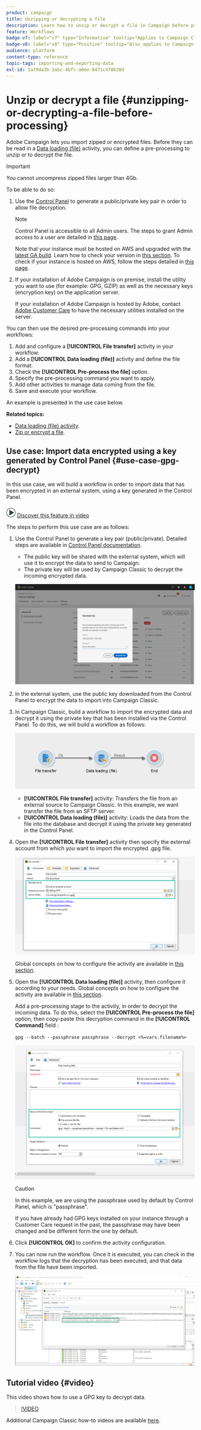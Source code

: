 ```yaml
---
product: campaign
title: Unzipping or decrypting a file
description: Learn how to unzip or decrypt a file in Campaign before processing
feature: Workflows
badge-v7: label="v7" type="Informative" tooltip="Applies to Campaign Classic v7"
badge-v8: label="v8" type="Positive" tooltip="Also applies to Campaign v8"
audience: platform
content-type: reference
topic-tags: importing-and-exporting-data
exl-id: 1a79da3b-2abc-4bfc-a0ee-8471c478638d
---
```


# Unzip or decrypt a file {#unzipping-or-decrypting-a-file-before-processing}

Adobe Campaign lets you import zipped or encrypted files. Before they can be read in a [Data loading (file)](../../workflow/using/data-loading--file-.md) activity, you can define a pre-processing to unzip or to decrypt the file.

>[!IMPORTANT]
>
>You cannot uncompress zipped files larger than 4Gb.

To be able to do so:

1. Use the [Control Panel](https://experienceleague.adobe.com/docs/control-panel/using/instances-settings/gpg-keys-management.html#decrypting-data) to generate a public/private key pair in order to allow file decryption.

    >[!NOTE]
    >
    >Control Panel is accessible to all Admin users. The steps to grant Admin access to a user are detailed in [this page](https://experienceleague.adobe.com/docs/control-panel/using/discover-control-panel/managing-permissions.html#discover-control-panel).
    >
    >Note that your instance must be hosted on AWS and upgraded with the [latest GA build](../../rn/using/rn-overview.md). Learn how to check your version in [this section](../../platform/using/launching-adobe-campaign.md#getting-your-campaign-version). To check if your instance is hosted on AWS, follow the steps detailed in [this page](https://experienceleague.adobe.com/docs/control-panel/using/faq.html).

1. If your installation of Adobe Campaign is on premise, install the utility you want to use (for example: GPG, GZIP) as well as the necessary keys (encryption key) on the application server. 

    If your installation of Adobe Campaign is hosted by Adobe, contact [Adobe Customer Care](https://helpx.adobe.com/enterprise/admin-guide.html/enterprise/using/support-for-experience-cloud.ug.html) to have the necessary utilities installed on the server.

You can then use the desired pre-processing commands into your workflows:

1. Add and configure a **[!UICONTROL File transfer]** activity in your workflow.
1. Add a **[!UICONTROL Data loading (file)]** activity and define the file format.
1. Check the **[!UICONTROL Pre-process the file]** option.
1. Specify the pre-processing command you want to apply.
1. Add other activities to manage data coming from the file.
1. Save and execute your workflow.

An example is presented in the use case below.

**Related topics:**

* [Data loading (file) activity](../../workflow/using/data-loading--file-.md).
* [Zip or encrypt a file](../../workflow/using/how-to-use-workflow-data.md#zipping-or-encrypting-a-file).

## Use case: Import data encrypted using a key generated by Control Panel {#use-case-gpg-decrypt}

In this use case, we will build a workflow in order to import data that has been encrypted in an external system, using a key generated in the Control Panel.

![](assets/do-not-localize/how-to-video.png) [Discover this feature in video](#video)

The steps to perform this use case are as follows:

1. Use the Control Panel to generate a key pair (public/private). Detailed steps are available in [Control Panel documentation](https://experienceleague.adobe.com/docs/control-panel/using/instances-settings/gpg-keys-management.html#decrypting-data).

    * The public key will be shared with the external system, which will use it to  encrypt the data to send to Campaign.
    * The private key will be used by Campaign Classic to decrypt the incoming encrypted data.

    ![](assets/gpg_generate.png)

1. In the external system, use the public key downloaded from the Control Panel to encrypt the data to import into Campaign Classic.

1. In Campaign Classic, build a workflow to import the encrypted data and decrypt it using the private key that has been installed via the Control Panel. To do this, we will build a workflow as follows:

     ![](assets/gpg_import_workflow.png)

    * **[!UICONTROL File transfer]** activity: Transfers the file from an external source to Campaign Classic. In this example, we want transfer the file from an SFTP server.
    * **[!UICONTROL Data loading (file)]** activity: Loads the data from the file into the database and decrypt it using the private key generated in the Control Panel.

1. Open the **[!UICONTROL File transfer]** activity then specify the external account from which you want to import the encrypted .gpg file.

     ![](assets/gpg_key_transfer.png)

     Global concepts on how to configure the activity are available in [this section](../../workflow/using/file-transfer.md).

1. Open the **[!UICONTROL Data loading (file)]** activity, then configure it according to your needs. Global concepts on how to configure the activity are available in [this section](../../workflow/using/data-loading--file-.md).

    Add a pre-processing stage to the activity, in order to decrypt the incoming data. To do this, select the **[!UICONTROL Pre-process the file]** option, then copy-paste this decryption command in the **[!UICONTROL Command]** field :

    `gpg --batch --passphrase passphrase --decrypt <%=vars.filename%>`

     ![](assets/gpg_load.png)

    >[!CAUTION]
    >
    >In this example, we are using the passphrase used by default by Control Panel, which is "passphrase".
    >
    >If you have already had GPG keys installed on your instance through a Customer Care request in the past, the passphrase may have been changed and be different form the one by default.

1. Click **[!UICONTROL OK]** to confirm the activity configuration.

1. You can now run the workflow. Once it is executed, you can check in the workflow logs that the decryption has been executed, and that data from the file have been imported.

    ![](assets/gpg_run.png)

## Tutorial video {#video}

This video shows how to use a GPG key to decrypt data.

>[!VIDEO](https://video.tv.adobe.com/v/36482?quality=12)

Additional Campaign Classic how-to videos are available [here](https://experienceleague.adobe.com/docs/campaign-classic-learn/tutorials/overview.html).
